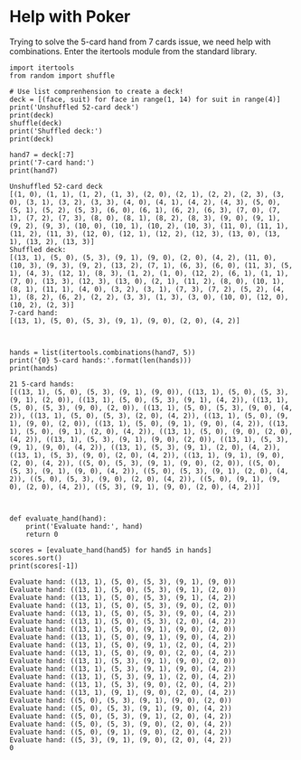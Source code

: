 
Help with Poker
===============

Trying to solve the 5-card hand from 7 cards issue, we need help with
combinations. Enter the itertools module from the standard library.



    import itertools
    from random import shuffle
    
    # Use list comprenhension to create a deck!
    deck = [(face, suit) for face in range(1, 14) for suit in range(4)]
    print('Unshuffled 52-card deck')
    print(deck)
    shuffle(deck)
    print('Shuffled deck:')
    print(deck)
    
    hand7 = deck[:7]
    print('7-card hand:')
    print(hand7)

    Unshuffled 52-card deck
    [(1, 0), (1, 1), (1, 2), (1, 3), (2, 0), (2, 1), (2, 2), (2, 3), (3, 0), (3, 1), (3, 2), (3, 3), (4, 0), (4, 1), (4, 2), (4, 3), (5, 0), (5, 1), (5, 2), (5, 3), (6, 0), (6, 1), (6, 2), (6, 3), (7, 0), (7, 1), (7, 2), (7, 3), (8, 0), (8, 1), (8, 2), (8, 3), (9, 0), (9, 1), (9, 2), (9, 3), (10, 0), (10, 1), (10, 2), (10, 3), (11, 0), (11, 1), (11, 2), (11, 3), (12, 0), (12, 1), (12, 2), (12, 3), (13, 0), (13, 1), (13, 2), (13, 3)]
    Shuffled deck:
    [(13, 1), (5, 0), (5, 3), (9, 1), (9, 0), (2, 0), (4, 2), (11, 0), (10, 3), (9, 3), (9, 2), (13, 2), (7, 1), (6, 3), (6, 0), (11, 3), (5, 1), (4, 3), (12, 1), (8, 3), (1, 2), (1, 0), (12, 2), (6, 1), (1, 1), (7, 0), (13, 3), (12, 3), (13, 0), (2, 1), (11, 2), (8, 0), (10, 1), (8, 1), (11, 1), (4, 0), (3, 2), (3, 1), (7, 3), (7, 2), (5, 2), (4, 1), (8, 2), (6, 2), (2, 2), (3, 3), (1, 3), (3, 0), (10, 0), (12, 0), (10, 2), (2, 3)]
    7-card hand:
    [(13, 1), (5, 0), (5, 3), (9, 1), (9, 0), (2, 0), (4, 2)]



    hands = list(itertools.combinations(hand7, 5))
    print('{0} 5-card hands:'.format(len(hands)))
    print(hands)

    21 5-card hands:
    [((13, 1), (5, 0), (5, 3), (9, 1), (9, 0)), ((13, 1), (5, 0), (5, 3), (9, 1), (2, 0)), ((13, 1), (5, 0), (5, 3), (9, 1), (4, 2)), ((13, 1), (5, 0), (5, 3), (9, 0), (2, 0)), ((13, 1), (5, 0), (5, 3), (9, 0), (4, 2)), ((13, 1), (5, 0), (5, 3), (2, 0), (4, 2)), ((13, 1), (5, 0), (9, 1), (9, 0), (2, 0)), ((13, 1), (5, 0), (9, 1), (9, 0), (4, 2)), ((13, 1), (5, 0), (9, 1), (2, 0), (4, 2)), ((13, 1), (5, 0), (9, 0), (2, 0), (4, 2)), ((13, 1), (5, 3), (9, 1), (9, 0), (2, 0)), ((13, 1), (5, 3), (9, 1), (9, 0), (4, 2)), ((13, 1), (5, 3), (9, 1), (2, 0), (4, 2)), ((13, 1), (5, 3), (9, 0), (2, 0), (4, 2)), ((13, 1), (9, 1), (9, 0), (2, 0), (4, 2)), ((5, 0), (5, 3), (9, 1), (9, 0), (2, 0)), ((5, 0), (5, 3), (9, 1), (9, 0), (4, 2)), ((5, 0), (5, 3), (9, 1), (2, 0), (4, 2)), ((5, 0), (5, 3), (9, 0), (2, 0), (4, 2)), ((5, 0), (9, 1), (9, 0), (2, 0), (4, 2)), ((5, 3), (9, 1), (9, 0), (2, 0), (4, 2))]



    def evaluate_hand(hand):
        print('Evaluate hand:', hand)
        return 0
    
    scores = [evaluate_hand(hand5) for hand5 in hands]
    scores.sort()
    print(scores[-1])

    Evaluate hand: ((13, 1), (5, 0), (5, 3), (9, 1), (9, 0))
    Evaluate hand: ((13, 1), (5, 0), (5, 3), (9, 1), (2, 0))
    Evaluate hand: ((13, 1), (5, 0), (5, 3), (9, 1), (4, 2))
    Evaluate hand: ((13, 1), (5, 0), (5, 3), (9, 0), (2, 0))
    Evaluate hand: ((13, 1), (5, 0), (5, 3), (9, 0), (4, 2))
    Evaluate hand: ((13, 1), (5, 0), (5, 3), (2, 0), (4, 2))
    Evaluate hand: ((13, 1), (5, 0), (9, 1), (9, 0), (2, 0))
    Evaluate hand: ((13, 1), (5, 0), (9, 1), (9, 0), (4, 2))
    Evaluate hand: ((13, 1), (5, 0), (9, 1), (2, 0), (4, 2))
    Evaluate hand: ((13, 1), (5, 0), (9, 0), (2, 0), (4, 2))
    Evaluate hand: ((13, 1), (5, 3), (9, 1), (9, 0), (2, 0))
    Evaluate hand: ((13, 1), (5, 3), (9, 1), (9, 0), (4, 2))
    Evaluate hand: ((13, 1), (5, 3), (9, 1), (2, 0), (4, 2))
    Evaluate hand: ((13, 1), (5, 3), (9, 0), (2, 0), (4, 2))
    Evaluate hand: ((13, 1), (9, 1), (9, 0), (2, 0), (4, 2))
    Evaluate hand: ((5, 0), (5, 3), (9, 1), (9, 0), (2, 0))
    Evaluate hand: ((5, 0), (5, 3), (9, 1), (9, 0), (4, 2))
    Evaluate hand: ((5, 0), (5, 3), (9, 1), (2, 0), (4, 2))
    Evaluate hand: ((5, 0), (5, 3), (9, 0), (2, 0), (4, 2))
    Evaluate hand: ((5, 0), (9, 1), (9, 0), (2, 0), (4, 2))
    Evaluate hand: ((5, 3), (9, 1), (9, 0), (2, 0), (4, 2))
    0



    
